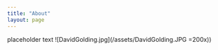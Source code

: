 ```yaml
---
title: "About"
layout: page
---
```


placeholder text
![DavidGolding.jpg](/assets/DavidGolding.JPG =200x))
